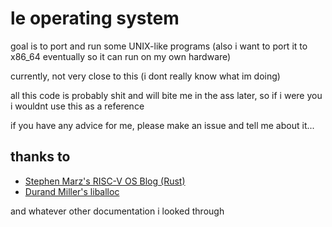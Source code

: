 # le operating system
goal is to port and run some UNIX-like programs (also i want to port it to x86_64 eventually so it can run on my own hardware)

currently, not very close to this (i dont really know what im doing)

all this code is probably shit and will bite me in the ass later, so if i were you i wouldnt use this as a reference

if you have any advice for me, please make an issue and tell me about it...

## thanks to
- [Stephen Marz's RISC-V OS Blog (Rust)](https://osblog.stephenmarz.com/)
- [Durand Miller's liballoc](https://github.com/blanham/liballoc)

and whatever other documentation i looked through
